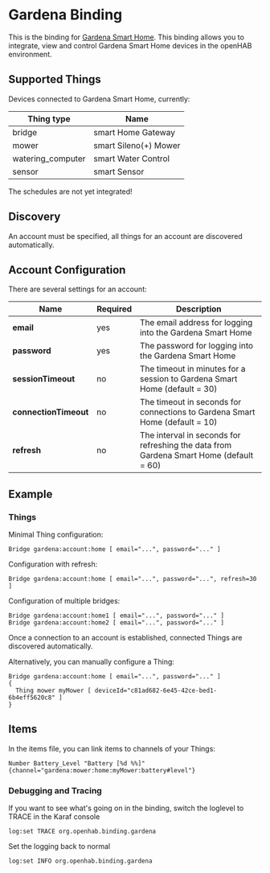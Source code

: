 # Gardena Binding

This is the binding for [Gardena Smart Home](http://www.gardena.com/de/rasenpflege/smartsystem/).
This binding allows you to integrate, view and control Gardena Smart Home devices in the openHAB environment.

## Supported Things

Devices connected to Gardena Smart Home, currently:

| Thing type | Name |
|------------|------|
| bridge     | smart Home Gateway | 
| mower      | smart Sileno(+) Mower |
| watering_computer | smart Water Control |
| sensor | smart Sensor |

The schedules are not yet integrated!

## Discovery

An account must be specified, all things for an account are discovered automatically.

## Account Configuration

There are several settings for an account:

| Name | Required | Description |
| --- | --- | --- |
| **email** | yes | The email address for logging into the Gardena Smart Home |
| **password** | yes | The password for logging into the Gardena Smart Home |
| **sessionTimeout** | no | The timeout in minutes for a session to Gardena Smart Home (default = 30) |
| **connectionTimeout** | no | The timeout in seconds for connections to Gardena Smart Home (default = 10) |
| **refresh** | no | The interval in seconds for refreshing the data from Gardena Smart Home (default = 60) |

## Example

### Things

Minimal Thing configuration:

```
Bridge gardena:account:home [ email="...", password="..." ]
```

Configuration with refresh:

```
Bridge gardena:account:home [ email="...", password="...", refresh=30 ]
```

Configuration of multiple bridges:

```
Bridge gardena:account:home1 [ email="...", password="..." ]
Bridge gardena:account:home2 [ email="...", password="..." ]
```

Once a connection to an account is established, connected Things are discovered automatically.

Alternatively, you can manually configure a Thing:

```
Bridge gardena:account:home [ email="...", password="..." ]
{
  Thing mower myMower [ deviceId="c81ad682-6e45-42ce-bed1-6b4eff5620c8" ]
}
```

## Items

In the items file, you can link items to channels of your Things:

```
Number Battery_Level "Battery [%d %%]" {channel="gardena:mower:home:myMower:battery#level"}
```

### Debugging and Tracing

If you want to see what's going on in the binding, switch the loglevel to TRACE in the Karaf console

```
log:set TRACE org.openhab.binding.gardena
```

Set the logging back to normal

```
log:set INFO org.openhab.binding.gardena
```

